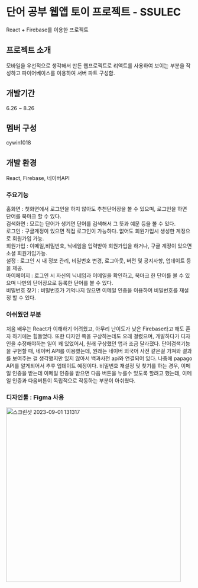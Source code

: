 # 단어 공부 웹앱 토이 프로젝트 - SSULEC
React + Firebase를 이용한 프로젝트
## 프로젝트 소개
모바일을 우선적으로 생각해서 만든 웹프로젝트로 리액트를 사용하여 보이는 부분을 작성하고 파이어베이스를 이용하여 서버 파트 구성함.
## 개발기간
6.26 ~ 8.26
## 멤버 구성
cywin1018 
## 개발 환경
React, Firebase, 네이버API
### 주요기능

홈화면 : 첫화면에서 로그인을 하지 않아도 추천단어장을 볼 수 있으며, 로그인을 하면 단어를 북마크 할 수 있다. <br/>
검색화면 : 모르는 단어가 생기면 단어를 검색해서 그 뜻과 예문 등을 볼 수 있다. <br/>
로그인 : 구글계정이 있으면 직접 로그인이 가능하다. 없어도 회원가입시 생성한 계정으로 회원가입 가능. <br/>
회원가입 : 이메일,비밀번호, 닉네임을 입력받아 회원가입을 하거나, 구글 계정이 있으면 소셜 회원가입가능. <br/>
설정 : 로그인 시 내 정보 관리, 비밀번호 변경, 로그아웃, 버전 및 공지사항, 업데이트 등을 제공. <br/>
마이페이지 : 로그인 시 자신의 닉네임과 이메일을 확인하고, 북마크 한 단어를 볼 수 있으며 나만의 단어장으로 등록한 단어를 볼 수 있다. <br/>
비밀번호 찾기 : 비밀번호가 기억나지 않으면 이메일 인증을 이용하여 비밀번호를 재설정 할 수 있다. <br/>

### 아쉬웠던 부분
처음 배우는 React가 이해하기 어려웠고, 아무리 난이도가 낮은 Firebase라고 해도 혼자 하기에는 힘들었다.
또한 디자인 쪽을 구상하는데도 오래 걸렸으며, 개발하다가 디자인을 수정해야하는 일이 꽤 있었어서, 원래 구상했던 앱과 조금 달라졌다.
단어검색기능을 구현할 때, 네이버 API를 이용했는데, 원래는 네이버 외국어 사전 같은걸 가져와 결과를 보여주는 걸 생각했지만 있지 않아서
백과사전 api와 연결되어 있다. 나중에 papago API를 알게되어서 추후 업데이트 예정이다.
비밀번호 재설정 및 찾기를 하는 경우, 이메일 인증을 받는데 이메일 인증을 받으면 다음 버튼을 누를수 있도록 할려고 했는데,
이메일 인증과 다음버튼이 독립적으로 작동하는 부분이 아쉬웠다.

### 디자인툴 : Figma 사용
<img width="472" alt="스크린샷 2023-09-01 131317" src="https://github.com/cywin1018/SSUlec/assets/118504207/f7c3cb49-a322-4d0f-a5e4-ceeccad88fb8">
